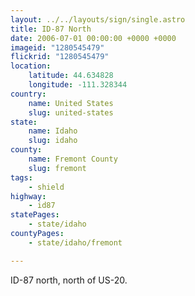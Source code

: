 ```yaml
---
layout: ../../layouts/sign/single.astro
title: ID-87 North
date: 2006-07-01 00:00:00 +0000 +0000
imageid: "1280545479"
flickrid: "1280545479"
location:
    latitude: 44.634828
    longitude: -111.328344
country:
    name: United States
    slug: united-states
state:
    name: Idaho
    slug: idaho
county:
    name: Fremont County
    slug: fremont
tags:
    - shield
highway:
    - id87
statePages:
    - state/idaho
countyPages:
    - state/idaho/fremont

---
```

ID-87 north, north of US-20.